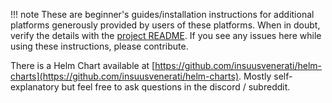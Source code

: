 !!! note
    These are beginner's guides/installation instructions for additional platforms generously provided by users of these platforms. When in doubt, verify the details with the [project README](https://github.com/tubearchivist/tubearchivist#installing). If you see any issues here while using these instructions, please contribute. 

There is a Helm Chart available at [https://github.com/insuusvenerati/helm-charts](https://github.com/insuusvenerati/helm-charts). Mostly self-explanatory but feel free to ask questions in the discord / subreddit.